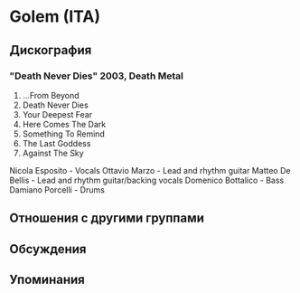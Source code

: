 # Golem (ITA)



## Дискография

### "Death Never Dies" 2003, Death Metal

1. ...From Beyond
2. Death Never Dies 
3. Your Deepest Fear 
4. Here Comes The Dark
5. Something To Remind
6. The Last Goddess
7. Against The Sky


Nicola Esposito - Vocals
Ottavio Marzo - Lead and rhythm guitar
Matteo De Bellis - Lead and rhythm guitar/backing vocals
Domenico Bottalico - Bass
Damiano Porcelli - Drums


## Отношения с другими группами


## Обсуждения


## Упоминания

